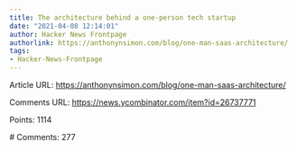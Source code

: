 ```yaml
---
title: The architecture behind a one-person tech startup
date: "2021-04-08 12:14:01"
author: Hacker News Frontpage
authorlink: https://anthonynsimon.com/blog/one-man-saas-architecture/
tags:
- Hacker-News-Frontpage
---
```


<p>Article URL: <a href="https://anthonynsimon.com/blog/one-man-saas-architecture/">https://anthonynsimon.com/blog/one-man-saas-architecture/</a></p>
<p>Comments URL: <a href="https://news.ycombinator.com/item?id=26737771">https://news.ycombinator.com/item?id=26737771</a></p>
<p>Points: 1114</p>
<p># Comments: 277</p>
